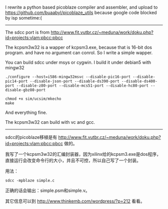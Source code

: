 I rewrite a python based picoblaze compiler and assembler, and upload to https://github.com/buaabyl/picoblaze_utils because google code blocked by isp sometime:(


---

The sdcc port is from http://www.fit.vutbr.cz/~meduna/work/doku.php?id=projects:vlam:pbcc:pbcc

The kcpsm3w32 is a wapper of kcpsm3.exe, because that is 16-bit dos program. and have no argument can conrol. So I write a simple wapper.

You can build sdcc under msys or cygwin. I build it under debian5 with mingw32

```
./configure --host=i586-mingw32msvc --disable-pic16-port --disable-pic14-port --disable-json-port --disable-ds390-port --disable-ds400-port --disable-z80-port --disable-mcs51-port --disable-hc80-port --disable-gbz80-port

chmod +x sim/ucsim/mkecho
make
```

And everything fine.

The kcpsm3w32 can build with vc and gcc.


---

sdcc的picoblaze移植是有 http://www.fit.vutbr.cz/~meduna/work/doku.php?id=projects:vlam:pbcc:pbcc 做的。

我写了一个kcpsm3w32的汇编封装器，因为xilinx给的kcpsm3.exe是dos程序，直接运行会改变命令行的大小，并且不可控，所以自己写了一个封装。

用法：
```
sdcc -mpblaze simple.c
```

正确的话会输出：simple.psm和simple.v。

其它信息可以到 http://www.thinkemb.com/wordpress/?p=212 看看。
